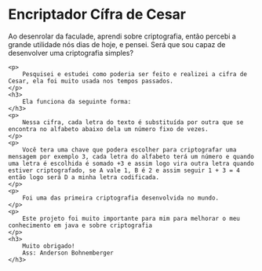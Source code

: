 <!DOCTYPE html>
<html lang="pt-br">
<head>
    <meta charset="UTF-8">
    <meta name="viewport" content="width=device-width, initial-scale=1.0">
    <title>Encriptador Cífra de Cesar</title>
</head>
<body>
    <h1>
        Encriptador Cífra de Cesar
    </h1>
    <p>
        Ao desenrolar da faculade, aprendi sobre criptografia, então percebi a grande utilidade nós dias de hoje, e pensei. Será que sou capaz de desenvolver uma criptografia simples?
    </p>

    <p>
        Pesquisei e estudei como poderia ser feito e realizei a cifra de Cesar, ela foi muito usada nos tempos passados.
    </p>
    <h3>
        Ela funciona da seguinte forma:
    </h3>
    <p>
        Nessa cifra, cada letra do texto é substituída por outra que se encontra no alfabeto abaixo dela um número fixo de vezes.
    </p>
    <p>
        Você tera uma chave que podera escolher para criptografar uma mensagem por exemplo 3, cada letra do alfabeto terá um número e quando uma letra é escolhida é somado +3 e assim logo vira outra letra quando estiver criptografado, se A vale 1, B é 2 e assim seguir 1 + 3 = 4 então logo será D a minha letra codificada.
    </p>
    <p>
        Foi uma das primeira criptografia desenvolvida no mundo.
    </p>
    <p>
        Este projeto foi muito importante para mim para melhorar o meu conhecimento em java e sobre criptografia
    </p>
    <h3>
        Muito obrigado!
        Ass: Anderson Bohnemberger
    </h3>
</body>
</html>